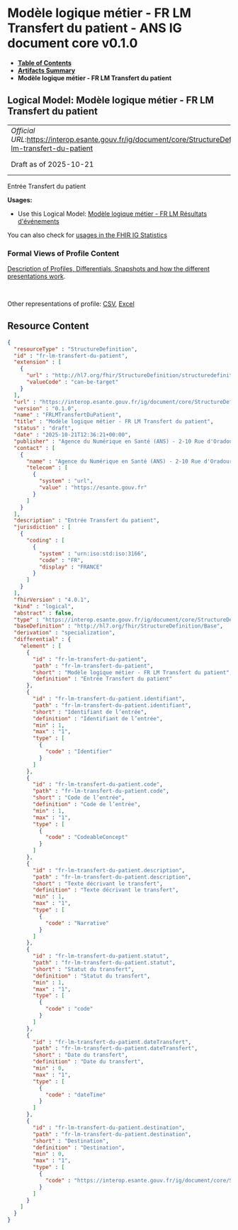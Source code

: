 # Modèle logique métier - FR LM Transfert du patient - ANS IG document core v0.1.0

* [**Table of Contents**](toc.md)
* [**Artifacts Summary**](artifacts.md)
* **Modèle logique métier - FR LM Transfert du patient**

## Logical Model: Modèle logique métier - FR LM Transfert du patient 

| | |
| :--- | :--- |
| *Official URL*:https://interop.esante.gouv.fr/ig/document/core/StructureDefinition/fr-lm-transfert-du-patient | *Version*:0.1.0 |
| Draft as of 2025-10-21 | *Computable Name*:FRLMTransfertDuPatient |

 
Entrée Transfert du patient 

**Usages:**

* Use this Logical Model: [Modèle logique métier - FR LM Résultats d'événements](StructureDefinition-fr-lm-resultats-evenements.md)

You can also check for [usages in the FHIR IG Statistics](https://packages2.fhir.org/xig/ans.document.fr.core|current/StructureDefinition/fr-lm-transfert-du-patient)

### Formal Views of Profile Content

 [Description of Profiles, Differentials, Snapshots and how the different presentations work](http://build.fhir.org/ig/FHIR/ig-guidance/readingIgs.html#structure-definitions). 

 

Other representations of profile: [CSV](StructureDefinition-fr-lm-transfert-du-patient.csv), [Excel](StructureDefinition-fr-lm-transfert-du-patient.xlsx) 



## Resource Content

```json
{
  "resourceType" : "StructureDefinition",
  "id" : "fr-lm-transfert-du-patient",
  "extension" : [
    {
      "url" : "http://hl7.org/fhir/StructureDefinition/structuredefinition-type-characteristics",
      "valueCode" : "can-be-target"
    }
  ],
  "url" : "https://interop.esante.gouv.fr/ig/document/core/StructureDefinition/fr-lm-transfert-du-patient",
  "version" : "0.1.0",
  "name" : "FRLMTransfertDuPatient",
  "title" : "Modèle logique métier - FR LM Transfert du patient",
  "status" : "draft",
  "date" : "2025-10-21T12:36:21+00:00",
  "publisher" : "Agence du Numérique en Santé (ANS) - 2-10 Rue d'Oradour-sur-Glane, 75015 Paris",
  "contact" : [
    {
      "name" : "Agence du Numérique en Santé (ANS) - 2-10 Rue d'Oradour-sur-Glane, 75015 Paris",
      "telecom" : [
        {
          "system" : "url",
          "value" : "https://esante.gouv.fr"
        }
      ]
    }
  ],
  "description" : "Entrée Transfert du patient",
  "jurisdiction" : [
    {
      "coding" : [
        {
          "system" : "urn:iso:std:iso:3166",
          "code" : "FR",
          "display" : "FRANCE"
        }
      ]
    }
  ],
  "fhirVersion" : "4.0.1",
  "kind" : "logical",
  "abstract" : false,
  "type" : "https://interop.esante.gouv.fr/ig/document/core/StructureDefinition/fr-lm-transfert-du-patient",
  "baseDefinition" : "http://hl7.org/fhir/StructureDefinition/Base",
  "derivation" : "specialization",
  "differential" : {
    "element" : [
      {
        "id" : "fr-lm-transfert-du-patient",
        "path" : "fr-lm-transfert-du-patient",
        "short" : "Modèle logique métier - FR LM Transfert du patient",
        "definition" : "Entrée Transfert du patient"
      },
      {
        "id" : "fr-lm-transfert-du-patient.identifiant",
        "path" : "fr-lm-transfert-du-patient.identifiant",
        "short" : "Identifiant de l’entrée",
        "definition" : "Identifiant de l’entrée",
        "min" : 1,
        "max" : "1",
        "type" : [
          {
            "code" : "Identifier"
          }
        ]
      },
      {
        "id" : "fr-lm-transfert-du-patient.code",
        "path" : "fr-lm-transfert-du-patient.code",
        "short" : "Code de l’entrée",
        "definition" : "Code de l’entrée",
        "min" : 1,
        "max" : "1",
        "type" : [
          {
            "code" : "CodeableConcept"
          }
        ]
      },
      {
        "id" : "fr-lm-transfert-du-patient.description",
        "path" : "fr-lm-transfert-du-patient.description",
        "short" : "Texte décrivant le transfert",
        "definition" : "Texte décrivant le transfert",
        "min" : 1,
        "max" : "1",
        "type" : [
          {
            "code" : "Narrative"
          }
        ]
      },
      {
        "id" : "fr-lm-transfert-du-patient.statut",
        "path" : "fr-lm-transfert-du-patient.statut",
        "short" : "Statut du transfert",
        "definition" : "Statut du transfert",
        "min" : 1,
        "max" : "1",
        "type" : [
          {
            "code" : "code"
          }
        ]
      },
      {
        "id" : "fr-lm-transfert-du-patient.dateTransfert",
        "path" : "fr-lm-transfert-du-patient.dateTransfert",
        "short" : "Date du transfert",
        "definition" : "Date du transfert",
        "min" : 0,
        "max" : "1",
        "type" : [
          {
            "code" : "dateTime"
          }
        ]
      },
      {
        "id" : "fr-lm-transfert-du-patient.destination",
        "path" : "fr-lm-transfert-du-patient.destination",
        "short" : "Destination",
        "definition" : "Destination",
        "min" : 0,
        "max" : "1",
        "type" : [
          {
            "code" : "https://interop.esante.gouv.fr/ig/document/core/StructureDefinition/fr-lm-participant-corps"
          }
        ]
      }
    ]
  }
}

```
